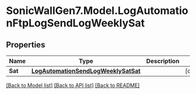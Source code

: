 # SonicWallGen7.Model.LogAutomationFtpLogSendLogWeeklySat

## Properties

Name | Type | Description | Notes
------------ | ------------- | ------------- | -------------
**Sat** | [**LogAutomationSendLogWeeklySatSat**](LogAutomationSendLogWeeklySatSat.md) |  | [optional] 

[[Back to Model list]](../README.md#documentation-for-models) [[Back to API list]](../README.md#documentation-for-api-endpoints) [[Back to README]](../README.md)

